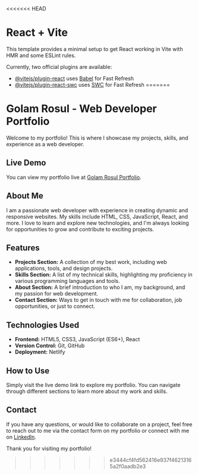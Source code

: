 <<<<<<< HEAD
# React + Vite

This template provides a minimal setup to get React working in Vite with HMR and some ESLint rules.

Currently, two official plugins are available:

- [@vitejs/plugin-react](https://github.com/vitejs/vite-plugin-react/blob/main/packages/plugin-react/README.md) uses [Babel](https://babeljs.io/) for Fast Refresh
- [@vitejs/plugin-react-swc](https://github.com/vitejs/vite-plugin-react-swc) uses [SWC](https://swc.rs/) for Fast Refresh
=======
# Golam Rosul - Web Developer Portfolio

Welcome to my portfolio! This is where I showcase my projects, skills, and experience as a web developer.

## Live Demo

You can view my portfolio live at [Golam Rosul Portfolio](https://golam-rosul.netlify.app/).

## About Me

I am a passionate web developer with experience in creating dynamic and responsive websites. My skills include HTML, CSS, JavaScript, React, and more. I love to learn and explore new technologies, and I'm always looking for opportunities to grow and contribute to exciting projects.

## Features

- **Projects Section:** A collection of my best work, including web applications, tools, and design projects.
- **Skills Section:** A list of my technical skills, highlighting my proficiency in various programming languages and tools.
- **About Section:** A brief introduction to who I am, my background, and my passion for web development.
- **Contact Section:** Ways to get in touch with me for collaboration, job opportunities, or just to connect.

## Technologies Used

- **Frontend:** HTML5, CSS3, JavaScript (ES6+), React
- **Version Control:** Git, GitHub
- **Deployment:** Netlify

## How to Use

Simply visit the live demo link to explore my portfolio. You can navigate through different sections to learn more about my work and skills.

## Contact

If you have any questions, or would like to collaborate on a project, feel free to reach out to me via the contact form on my portfolio or connect with me on [LinkedIn](#).

Thank you for visiting my portfolio!
>>>>>>> e3444cf4fd562416e937f46213165a2f0aadb2e3
